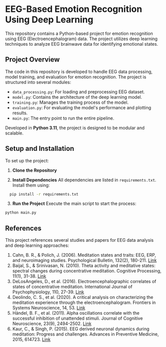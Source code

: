 # EEG-Based Emotion Recognition Using Deep Learning

This repository contains a Python-based project for emotion recognition using EEG (Electroencephalogram) data. The project utilizes deep learning techniques to analyze EEG brainwave data for identifying emotional states.

## Project Overview

The code in this repository is developed to handle EEG data processing, model training, and evaluation for emotion recognition. The project is structured into several modules:

- `data_processing.py`: For loading and preprocessing EEG dataset.
- `model.py`: Contains the architecture of the deep learning model.
- `training.py`: Manages the training process of the model.
- `evaluation.py`: For evaluating the model's performance and plotting results.
- `main.py`: The entry point to run the entire pipeline.

Developed in **Python 3.11**, the project is designed to be modular and scalable.

## Setup and Installation

To set up the project:

1. **Clone the Repository**

2. **Install Dependencies**
   All dependencies are listed in `requirements.txt`. Install them using:

```bash
  pip install -r requirements.txt
```

3. **Run the Project**
   Execute the main script to start the process:

```bash
python main.py
```

## References

This project references several studies and papers for EEG data analysis and deep learning approaches:

1. Cahn, B. R., & Polich, J. (2006). Meditation states and traits: EEG, ERP, and neuroimaging studies. Psychological Bulletin, 132(2), 180-211. [Link](https://doi.org/10.1037/0033-2909.132.2.180)
2. Baijal, S., & Srinivasan, N. (2010). Theta activity and meditative states: spectral changes during concentrative meditation. Cognitive Processing, 11(1), 31-38. [Link](https://doi.org/10.1007/s10339-009-0272-0)
3. DeLosAngeles, D., et al. (2016). Electroencephalographic correlates of states of concentrative meditation. International Journal of Psychophysiology, 110, 27-39. [Link](https://doi.org/10.1016/j.ijpsycho.2016.09.020)
4. Deolindo, C. S., et al. (2020). A critical analysis on characterizing the meditation experience through the electroencephalogram. Frontiers in Systems Neuroscience, 14, 53. [Link](https://doi.org/10.3389/fnsys.2020.00053)
5. Händel, B. F., et al. (2011). Alpha oscillations correlate with the successful inhibition of unattended stimuli. Journal of Cognitive Neuroscience, 23(9), 2494-2502. [Link](https://doi.org/10.1162/jocn.2010.21557)
6. Kaur, C., & Singh, P. (2015). EEG derived neuronal dynamics during meditation: Progress and challenges. Advances in Preventive Medicine, 2015, 614723. [Link](https://doi.org/10.1155/2015/614723)
